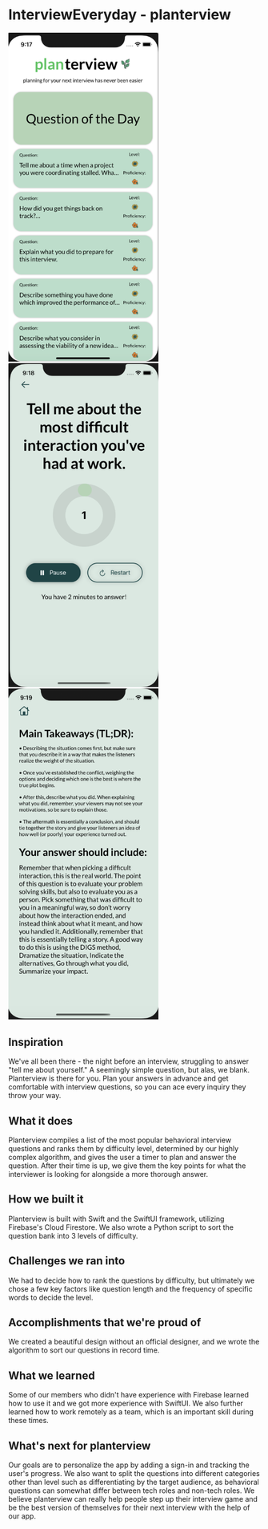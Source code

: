 # InterviewEveryday - planterview

<p float="left">
  <img src="images/frontpage.png" width="300" />
  <img src="images/questionpage.png" width="300" /> 
  <img src="images/answerpage.png" width="300" />
</p>

## Inspiration
We've all been there - the night before an interview, struggling to answer "tell me about yourself." A seemingly simple question, but alas, we blank. Planterview is there for you. Plan your answers in advance and get comfortable with interview questions, so you can ace every inquiry they throw your way.

## What it does
Planterview compiles a list of the most popular behavioral interview questions and ranks them by difficulty level, determined by our highly complex algorithm, and gives the user a timer to plan and answer the question. After their time is up, we give them the key points for what the interviewer is looking for alongside a more thorough answer.

## How we built it
Planterview is built with Swift and the SwiftUI framework, utilizing Firebase's Cloud Firestore. We also wrote a Python script to sort the question bank into 3 levels of difficulty. 

## Challenges we ran into
We had to decide how to rank the questions by difficulty, but ultimately we chose a few key factors like question length and the frequency of specific words to decide the level.

## Accomplishments that we're proud of
We created a beautiful design without an official designer, and we wrote the algorithm to sort our questions in record time. 

## What we learned
Some of our members who didn't have experience with Firebase learned how to use it and we got more experience with SwiftUI. We also further learned how to work remotely as a team, which is an important skill during these times.

## What's next for planterview
Our goals are to personalize the app by adding a sign-in and tracking the user's progress. We also want to split the questions into different categories other than level such as differentiating by the target audience, as behavioral questions can somewhat differ between tech roles and non-tech roles. We believe planterview can really help people step up their interview game and be the best version of themselves for their next interview with the help of our app. 

